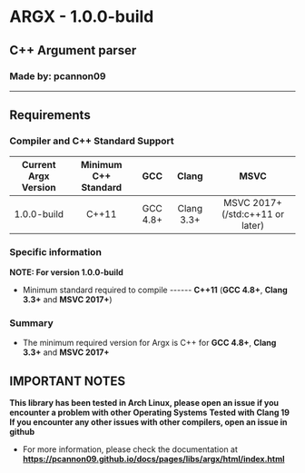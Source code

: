 # ARGX - 1.0.0-build
## C++ Argument parser
### Made by: pcannon09

---

## Requirements
### Compiler and C++ Standard Support
| Current Argx Version | Minimum C++ Standard |     GCC     |    Clang    |               MSVC               |
|:--------------------:|:--------------------:|:-----------:|:-----------:|:--------------------------------:|
| 1.0.0-build          | C++11                | GCC 4.8+    | Clang 3.3+  | MSVC 2017+ (/std:c++11 or later) |

### Specific information
**NOTE: For version 1.0.0-build**
* Minimum standard required to compile ------ **C++11** (**GCC 4.8+**, **Clang 3.3+** and **MSVC 2017+**)

### Summary
* The minimum required version for Argx is C++ for **GCC 4.8+**, **Clang 3.3+** and **MSVC 2017+**

## IMPORTANT NOTES
**This library has been tested in Arch Linux, please open an issue if you encounter a problem with other Operating Systems**
**Tested with Clang 19**
**If you encounter any other issues with other compilers, open an issue in github**

* For more information, please check the documentation at **https://pcannon09.github.io/docs/pages/libs/argx/html/index.html**

